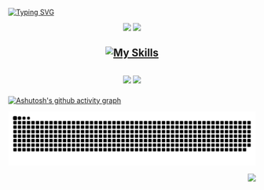 [![Typing SVG](https://readme-typing-svg.herokuapp.com/?color=FFF&size=35&center=true&vCenter=true&width=1000&lines=Hello,+I+am+Matheus+Teodoro+Garcia;I'm+18+years+old;I+am+from+Araruna,+PR;Tech.+Informatics+UTFPR+3/4;Be+Welcome!+:%29)](https://git.io/typing-svg)

<div align="center">
  
  <img height="160em" src="https://github-readme-streak-stats.herokuapp.com/?user=MatheusTG&theme=tokyonight&hide_border=true&border_radius=6"/>
  <img height="160em" src="https://github-readme-stats.vercel.app/api/top-langs/?username=MatheusTG&layout=compact&langs_count=7&theme=tokyonight&hide=html&hide_border=true"/>
  
</div>

<h2 align="center">
  
  [![My Skills](https://skillicons.dev/icons?i=javascript,typescript,python,php,html,css,react,django,materialui,postgres,figma,git)](https://skillicons.dev)

</div>

<h2 align="center">

  <a href="https://www.instagram.com/matheust.garcia/" target="_blank"><img src="https://img.shields.io/badge/-Instagram-%23E4405F?style=for-the-badge&logo=instagram&logoColor=white" target="_blank"></a>
  <a href = "mailto:matheusteodorogarcia0@gmail.com"><img src="https://img.shields.io/badge/-Gmail-%23333?style=for-the-badge&logo=gmail&logoColor=white" target="_blank"></a>
</h2>

  [![Ashutosh's github activity graph](https://github-readme-activity-graph.vercel.app/graph?username=MatheusTG&bg_color=0d1117&color=70A5FD&line=70A5FD&point=5e9bfd&area=true&hide_border=true&area=true&height=300&custom_title=Last+30+days+commits)](https://github.com/ashutosh00710/github-readme-activity-graph)

<div align="center">
  <picture>
    <source media="(prefers-color-scheme: dark)" srcset="https://github.com/MatheusTG/MatheusTG/blob/output/github-snake-dark.svg">
    <source media="(prefers-color-scheme: light)" srcset="https://github.com/MatheusTG/MatheusTG/blob/output/github-snake.svg">
    <img alt="github contribution grid snake animation" src="https://github.com/MatheusTG/MatheusTG/blob/output/github-snake-dark.svg">
  </picture>
</div>

<p align="right">
  <img src="https://vbr.nathanchung.dev/badge?page_id=MatheusTG&color=0d1117&lcolor=0d1117&text=Views&logo=github" />
</p>
